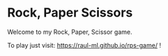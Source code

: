 # Rock, Paper Scissors

Welcome to my Rock, Paper, Scissor game. 

To play just visit: https://raul-ml.github.io/rps-game/ !
